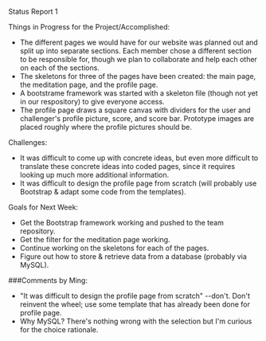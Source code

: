 Status Report 1

Things in Progress for the Project/Accomplished:
- The different pages we would have for our website was planned out and split
	up into separate sections. Each member chose a different section to be
	responsible for, though we plan to collaborate and help each other on each
	of the sections.
- The skeletons for three of the pages have been created: the main
	page, the meditation page, and the profile page.
- A bootstrame framework was started with a skeleton file (though not yet
	in our respository) to give everyone access.
- The profile page draws a square canvas with dividers for the user and 
	challenger's profile picture, score, and score bar. Prototype images are 
	placed roughly where the profile pictures should be.

Challenges:
- It was difficult to come up with concrete ideas, but even more difficult
	to translate these concrete ideas into coded pages, since it requires
	looking up much more additional information.
- It was difficult to design the profile page from scratch (will probably 
	use Bootstrap & adapt some code from the templates).

Goals for Next Week:
- Get the Bootstrap framework working and pushed to the team repository.
- Get the filter for the meditation page working.
- Continue working on the skeletons for each of the pages.
- Figure out how to store & retrieve data from a database (probably via MySQL).

###Comments by Ming:
* "It was difficult to design the profile page from scratch" --don't.  Don't reinvent the wheel; use some template that has already been done for profile page.
* Why MySQL?  There's nothing wrong with the selection but I'm curious for the choice rationale.
